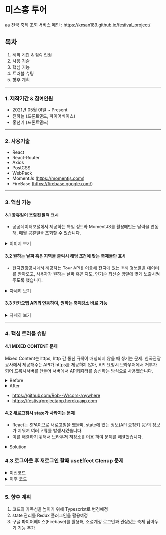 # 미스홍 투어

aa
전국 축제 조회 서비스
메인 : https://knsan189.github.io/festival_project/

## 목차

1. 제작 기간 & 참여 인원
2. 사용 기술
3. 핵심 기능
4. 트러블 슈팅
5. 향후 계획

---

### 1. 제작기간 & 참여인원

- 2021년 05월 01일 ~ Present
- 진하늘 (프론트엔드, 파이어베이스)
- 홍선기 (프론트엔드)

---

### 2. 사용기술

- React
- React-Router
- Axios
- PostCSS
- WebPack
- MomentJs (https://momentjs.com/)
- FireBase (https://firebase.google.com/)

---

### 3. 핵심 기능

#### 3.1 공휴일이 포함된 달력 표시

- 공공데이터포털에서 제공하는 특일 정보와 MomentJS를 활용해만든 달력을 연동해, 매월 공휴일을 조회할 수 있습니다.

<details>
    <summary>이미지 보기</summary>
    <div markdown="1">
        <img src="https://user-images.githubusercontent.com/77265562/118586417-ab03c480-b7d5-11eb-8b80-4ad4b6dd23a2.jpg">
    </div>
</details>

#### 3.2 원하는 날짜 혹은 지역을 클릭시 해당 조건에 맞는 축제들만 표시

- 한국관광공사에서 제공하는 Tour API를 이용해 전국에 있는 축제 정보들을 데이터를 받아오고, 사용자가 원하는 날짜 혹은 지도, 인기순 최신순 정렬에 맞게 노출시켜주도록 했습니다.
<details>
    <summary>자세히 보기</summary>
    <div markdown="1">
        <img src="https://user-images.githubusercontent.com/77265562/118586513-db4b6300-b7d5-11eb-8315-4af3142b1c91.PNG">
    </div>
</details>

#### 3.3 카카오맵 API와 연동하여, 원하는 축제장소 바로 가능

<details>
    <summary>자세히 보기</summary>
    <div markdown="1">
        <img src="https://user-images.githubusercontent.com/77265562/118586580-fcac4f00-b7d5-11eb-96e5-3a8c4d90441b.PNG">
    </div>
</details>

---

### 4. 핵심 트러블 슈팅

#### 4.1 MIXED CONTENT 문제

Mixed Content는 https, http 간 통신 규약이 매칭되지 않을 때 생기는 문제.
한국관광공사에서 제공해주는 API가 https를 제공하지 않아, API 요청시 브라우저에서 거부가 되어
프록시서버를 만들어 서버에서 API데이터를 송신하는 방식으로 사용했습니다.

<details>
<summary>Before</summary>
<div markdown="1">
        
```javascript
   const httpClient = axios.create({
   baseURL : 'http://apis.data.go.kr/B090041/openapi/service/SpcdeInfoService/getRestDeInfo',
   params : { 
   serviceKey : "서비스키"
   }}
```
        
</div>
</details>

<details>
<summary>After</summary>
<div markdown="1">
        
```javascript
   const httpClient = axios.create({
   baseURL : 'https://festivalprojectapp.herokuapp.com/http://apis.data.go.kr/B090041/openapi/service/SpcdeInfoService/getRestDeInfo',
   params : { 
   serviceKey : "서비스키"
   }}
```
        
</div>
</details>

- https://github.com/Rob--W/cors-anywhere
- https://festivalprojectapp.herokuapp.com

#### 4.2 새로고침시 state가 사라지는 문제

- React는 SPA이므로 새로고침을 했을때, state에 있는 정보(API 요청키 등)의 정보가 지워져 여러 오류를 발생시켰습니다.
- 이를 해결하기 위해서 브라우저 저장소를 이용 하여 문제를 해결했습니다.

<details>
<summary>Solution</summary>
<div markdown="1">

```javascript
let data = useLocation().state;
const sessionData = JSON.parse(sessionStorage.getItem("data"));
if (sessionData) {
  data = sessionData;
}
const { festivalInfo } = data;

useEffect(() => {
  sessionStorage.setItem("data", JSON.stringify(data));
}, [data]);
```

</div>
</details>

### 4.3 로그아웃 후 재로그인 할때 useEffect Clenup 문제

<details>
<summary>이전코드</summary>
<div markdown="1">

```javascript
useEffect(() => {
  const stopAuth = () =>
    authService.onAuthChange((user) => {
      if (user) setUserId(user.uid);
      else setUserId(null);
    });
  return () => {
    stopAuth();
  };
});
```

</div>
</details>

<details>
<summary>이후 코드</summary>
<div markdown="1">

```javascript
useEffect(() => {
  const stopAuth = () => authService.onAuthChange((user) => setUserId(user));
  return () => {
    stopAuth();
  };
});
```

```javascript
   onAuthChange(onUserChanged){
       firebaseAuth.onAuthStateChanged(user => {
           if(user) onUserChanged(user)
           else{ onUserChanged(null) }
       })
   }
```

</div>
</details>

---

### 5. 향후 계획

1. 코드의 가독성을 높이기 위해 Typescript로 변경예정
2. state 관리를 Redux 플러그인을 활용예정
3. 구글 파이어베이스(Firebase)를 활용해, 소셜계정 로그인과 관심있는 축제 담아두기 기능 추가
